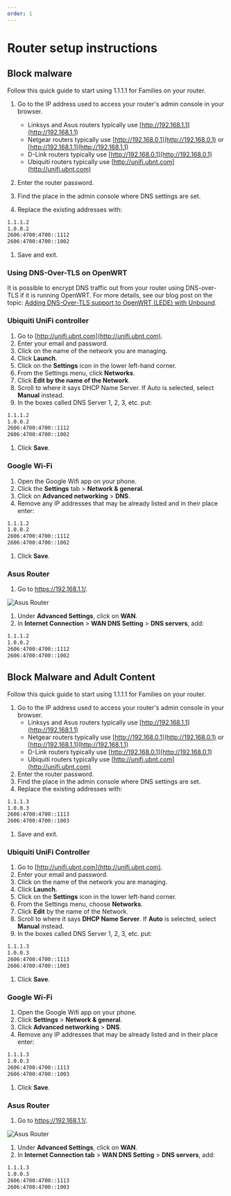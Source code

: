 ```yaml
---
order: 1
---
```


# Router setup instructions

## Block malware

Follow this quick guide to start using 1.1.1.1 for Families on your router.

1. Go to the IP address used to access your router's admin console in your browser.

   * Linksys and Asus routers typically use [http://192.168.1.1](http://192.168.1.1)
   * Netgear routers typically use [http://192.168.0.1](http://192.168.0.1) or [http://192.168.1.1](http://192.168.1.1)
   * D-Link routers typically use [http://192.168.0.1](http://192.168.0.1)
   * Ubiquiti routers typically use [http://unifi.ubnt.com](http://unifi.ubnt.com)

1. Enter the router password.

1. Find the place in the admin console where DNS settings are set.
1. Replace the existing addresses with:

  ```txt
  1.1.1.2
  1.0.0.2
  2606:4700:4700::1112
  2606:4700:4700::1002
  ```

1. Save and exit.

### Using DNS-Over-TLS on OpenWRT

It is possible to encrypt DNS traffic out from your router using DNS-over-TLS if it is running OpenWRT. For more details, see our blog post on the topic: [Adding DNS-Over-TLS support to OpenWRT (LEDE) with Unbound](https://blog.cloudflare.com/dns-over-tls-for-openwrt/).

### Ubiquiti UniFi controller

<StreamVideo id="510f09dad9812cd7ac009ebcab75068e"/>

1. Go to [http://unifi.ubnt.com](http://unifi.ubnt.com).
1. Enter your email and password.
1. Click on the name of the network you are managing.
1. Click **Launch**.
1. Click on the **Settings** icon in the lower left-hand corner.
1. From the Settings menu, click **Networks**.
1. Click **Edit by the name of the Network**.
1. Scroll to where it says DHCP Name Server. If Auto is selected, select **Manual** instead.
1. In the boxes called DNS Server 1, 2, 3, etc. put:

  ```txt
  1.1.1.2
  1.0.0.2
  2606:4700:4700::1112
  2606:4700:4700::1002
  ```

1. Click **Save**.

### Google Wi-Fi

1. Open the Google Wifi app on your phone.
1. Click the **Settings** tab > **Network & general**.
1. Click on **Advanced networking** > **DNS**.
1. Remove any IP addresses that may be already listed and in their place enter:

  ```txt
  1.1.1.2
  1.0.0.2
  2606:4700:4700::1112
  2606:4700:4700::1002
  ```

1. Click **Save**.

### Asus Router

1. Go to https://192.168.1.1/.

  ![Asus Router](../../static/asus.png)

1. Under **Advanced Settings**, click on **WAN**.
1. In **Internet Connection** > **WAN DNS Setting** > **DNS servers**, add:

  ```txt
  1.1.1.2
  1.0.0.2
  2606:4700:4700::1112
  2606:4700:4700::1002
  ```

## Block Malware and Adult Content

Follow this quick guide to start using 1.1.1.1 for Families on your router.

1. Go to the IP address used to access your router's admin console in your browser.
   * Linksys and Asus routers typically use [http://192.168.1.1](http://192.168.1.1)
   * Netgear routers typically use [http://192.168.0.1](http://192.168.0.1) or [http://192.168.1.1](http://192.168.1.1)
   * D-Link routers typically use [http://192.168.0.1](http://192.168.0.1)
   * Ubiquiti routers typically use [http://unifi.ubnt.com](http://unifi.ubnt.com)
1. Enter the router password.
1. Find the place in the admin console where DNS settings are set.
1. Replace the existing addresses with:

  ```txt
  1.1.1.3
  1.0.0.3
  2606:4700:4700::1113
  2606:4700:4700::1003
  ```

1. Save and exit.

### Ubiquiti UniFi Controller

<StreamVideo id="510f09dad9812cd7ac009ebcab75068e"/>

1. Go to [http://unifi.ubnt.com](http://unifi.ubnt.com).
1. Enter your email and password.
1. Click on the name of the network you are managing.
1. Click **Launch**.
1. Click on the **Settings** icon in the lower left-hand corner.
1. From the Settings menu, choose **Networks**.
1. Click **Edit** by the name of the Network.
1. Scroll to where it says **DHCP Name Server**. If **Auto** is selected, select **Manual** instead.
1. In the boxes called DNS Server 1, 2, 3, etc. put:

  ```txt
  1.1.1.3
  1.0.0.3
  2606:4700:4700::1113
  2606:4700:4700::1003
  ```

1. Click **Save**.

### Google Wi-Fi

1. Open the Google Wifi app on your phone.
1. Click **Settings** > **Network & general**.
1. Click **Advanced networking** > **DNS**.
1. Remove any IP addresses that may be already listed and in their place enter:

  ```txt
  1.1.1.3
  1.0.0.3
  2606:4700:4700::1113
  2606:4700:4700::1003
  ```

1. Click **Save**.

### Asus Router

1. Go to https://192.168.1.1/.

  ![Asus Router](../../static/asus.png)

1. Under **Advanced Settings**, click on **WAN**.
1. In **Internet Connection tab** > **WAN DNS Setting** > **DNS servers**, add:

  ```txt
  1.1.1.3
  1.0.0.3
  2606:4700:4700::1113
  2606:4700:4700::1003
  ```